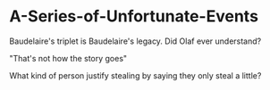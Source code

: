 # A-Series-of-Unfortunate-Events

Baudelaire's triplet is Baudelaire's legacy. Did Olaf ever understand?

"That's not how the story goes" 

What kind of person justify stealing by saying they only steal a little?

